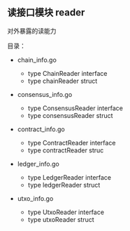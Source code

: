 ## 读接口模块 reader 
对外暴露的读能力

目录：

- chain_info.go
    * type ChainReader interface
    * type chainReader struct
    
-  consensus_info.go
    * type ConsensusReader interface
    * type consensusReader struct
 
- contract_info.go
    * type ContractReader interface
    * type contractReader struc

- ledger_info.go
    * type LedgerReader interface
    * type ledgerReader struct

- utxo_info.go
    * type UtxoReader interface 
    * type utxoReader struct
